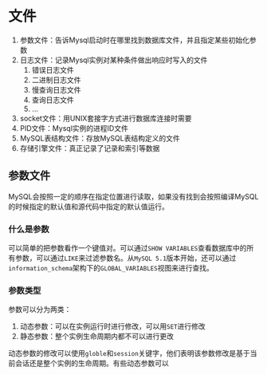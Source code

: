 # 文件
1. 参数文件：告诉Mysql启动时在哪里找到数据库文件，并且指定某些初始化参数
2. 日志文件：记录Mysql实例对某种条件做出响应时写入的文件
	1. 错误日志文件
	2. 二进制日志文件
	3. 慢查询日志文件
	4. 查询日志文件
	5. ...
3. socket文件：用UNIX套接字方式进行数据库连接时需要
4. PID文件：Mysql实例的进程ID文件
5. MySQL表结构文件：存放MySQL表结构定义的文件
6. 存储引擎文件：真正记录了记录和索引等数据

## 参数文件
MySQL会按照一定的顺序在指定位置进行读取，如果没有找到会按照编译MySQL的时候指定的默认值和源代码中指定的默认值运行。

### 什么是参数
可以简单的把参数看作一个键值对。可以通过`SHOW VARIABLES`查看数据库中的所有参数，可以通过`LIKE`来过滤参数名。从`MySQL 5.1`版本开始，还可以通过`information_schema`架构下的`GLOBAL_VARIABLES`视图来进行查找。

### 参数类型
参数可以分为两类：
1. 动态参数：可以在实例运行时进行修改，可以用`SET`进行修改
2. 静态参数：整个实例生命周期内都不可以进行更改

动态参数的修改可以使用`globle`和`session`关键字，他们表明该参数修改是基于当前会话还是整个实例的生命周期。有些动态参数可以

